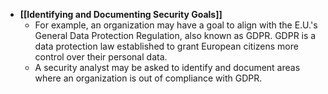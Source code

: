 - **[[Identifying and Documenting Security Goals]]**
	- For example, an organization may have a goal to align with the E.U.'s General Data Protection Regulation, also known as GDPR. GDPR is a data protection law established to grant European citizens more control over their personal data. 
	- A security analyst may be asked to identify and document areas where an organization is out of compliance with GDPR.